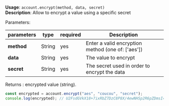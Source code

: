 **Usage**: `account.encrypt(method, data, secret)`  
**Description**: Allow to encrypt a value using a specific secret

Parameters:

| parameters | type   | required | Description                                       |
| ---------- | ------ | -------- | ------------------------------------------------- |
| **method** | String | yes      | Enter a valid encryption method (one of: ['aes']) |
| **data**   | String | yes      | The value to encrypt                              |
| **secret** | String | yes      | The secret used in order to encrypt the data      |

Returns : encrypted value (string).

```js
const encrypted = account.encrypt("aes", "coucou", "secret");
console.log(encrypted); // U2FsdGVkX18+7ixRbZ7DzC8P8X/4ewNHSp2R6pZDmsI=
```
